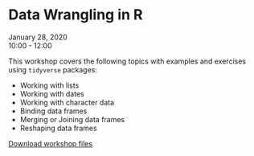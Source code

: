 # Data Wrangling in R

January 28, 2020    
10:00 - 12:00 

This workshop covers the following topics with examples and exercises using `tidyverse` packages:

- Working with lists
- Working with dates
- Working with character data
- Binding data frames
- Merging or Joining data frames
- Reshaping data frames

<a href = "https://github.com/clayford/DWR/raw/master/DWR.zip">Download workshop files</a>



